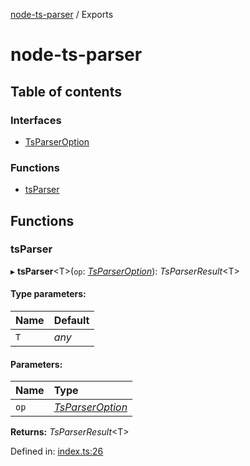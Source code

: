[node-ts-parser](README.md) / Exports

# node-ts-parser

## Table of contents

### Interfaces

- [TsParserOption](interfaces/tsparseroption.md)

### Functions

- [tsParser](modules.md#tsparser)

## Functions

### tsParser

▸ **tsParser**<T\>(`op`: [*TsParserOption*](interfaces/tsparseroption.md)): *TsParserResult*<T\>

#### Type parameters:

Name | Default |
:------ | :------ |
`T` | *any* |

#### Parameters:

Name | Type |
:------ | :------ |
`op` | [*TsParserOption*](interfaces/tsparseroption.md) |

**Returns:** *TsParserResult*<T\>

Defined in: [index.ts:26](https://github.com/jackness1208/ts-parser/blob/1ec4409/src/index.ts#L26)
